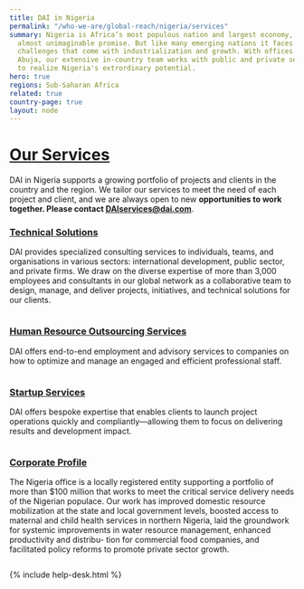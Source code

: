 ```yaml
---
title: DAI in Nigeria
permalink: "/who-we-are/global-reach/nigeria/services"
summary: Nigeria is Africa’s most populous nation and largest economy, a country of
  almost unimaginable promise. But like many emerging nations it faces the development
  challenges that come with industrialization and growth. With offices in Lagos and
  Abuja, our extensive in-country team works with public and private sector clients
  to realize Nigeria's extrordinary potential.
hero: true
regions: Sub-Saharan Africa
related: true
country-page: true
layout: node
---
```


# [Our Services](/uploads/dai-nigeria-technical-services.pdf)

DAI in Nigeria supports a growing portfolio of projects and clients in the country and the region. We tailor our services to meet the need of each project and client, and we are always open to new **opportunities to work together. Please contact [DAIservices@dai.com](mailto:daiservices@dai.com)**.

<div class="nigeria-service--wrap">
  <div class="nigeria-service--block">
    <div class="text">
      <h3><a href="/uploads/nigeria-technical-solutions.pdf">Technical Solutions</a></h3>
      <p>DAI provides specialized consulting services to individuals, teams, and organisations in various sectors: international development, public sector, and private firms. We draw on the diverse expertise of more than 3,000 employees and consultants in our global network as a collaborative team to design, manage, and  deliver projects, initiatives, and technical solutions for our clients.</p>
    </div>
    <div class="image"><a href="/uploads/nigeria-technical-solutions.pdf"><img src="/uploads/nigeria-technical-thumb.png" alt=""></a></div>
  </div>
  <div class="nigeria-service--block">
    <div class="text">
      <h3><a href="/uploads/nigeria-human-resource.pdf">Human Resource Outsourcing Services</a></h3>
      <p>DAI offers end-to-end employment and advisory services to companies on how to optimize and manage an engaged and efficient professional staff.</p>
    </div>
    <div class="image"><a href="/uploads/nigeria-human-resource.pdf"><img src="/uploads/nigeria-human-thumb.png" alt=""></a></div>
  </div>
  <div class="nigeria-service--block">
    <div class="text">
      <h3><a href="/uploads/nigeria-startup-services.pdf">Startup Services</a></h3>
      <p>DAI offers bespoke expertise that enables clients to launch project operations quickly and compliantly—allowing them to focus on delivering results and development impact.</p>
    </div>
    <div class="image"><a href="/uploads/nigeria-startup-services.pdf"><img src="/uploads/nigeria-startup-thumb.png" alt=""></a></div>
  </div>
  <div class="nigeria-service--block">
    <div class="text">
      <h3><a href="/uploads/corp-profile.pdf">Corporate Profile</a></h3>
      <p>The Nigeria office is a locally registered entity supporting a portfolio of more than $100 million that works to meet the critical service delivery needs of the Nigerian populace. Our work has improved domestic resource mobilization at the state and local government levels, boosted access to maternal and child health services in northern Nigeria, laid the groundwork for systemic improvements in water resource management, enhanced productivity and distribu- tion for commercial food companies, and facilitated policy reforms to promote private sector growth.</p>
    </div>
    <div class="image"><a href="/uploads/corp-profile.pdf"><img src="/uploads/profile-thumb.png" alt=""></a></div>
  </div>
</div>

{% include help-desk.html %}